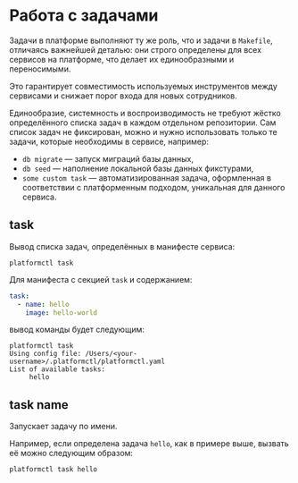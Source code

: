 # Работа с задачами

Задачи в платформе выполняют ту же роль, что и задачи в `Makefile`, отличаясь
важнейшей деталью: они строго определены для всех сервисов на платформе, что
делает их единообразными и переносимыми.

Это гарантирует совместимость используемых инструментов между сервисами и
снижает порог входа для новых сотрудников.

Единообразие, системность и воспроизводимость не требуют жёстко определённого
списка задач в каждом отдельном репозитории. Сам список задач не фиксирован,
можно и нужно использовать только те задачи, которые необходимы в сервисе,
например:

- `db migrate` — запуск миграций базы данных,
- `db seed` — наполнение локальной базы данных фикстурами,
- `some custom task` — автоматизированная задача, оформленная в соответствии с
  платформенным подходом, уникальная для данного сервиса.

## task

Вывод списка задач, определённых в манифесте сервиса:

```shell
platformctl task
```

Для манифеста с секцией `task` и содержанием:

<!-- @formatter:off -->
```yaml
task:
  - name: hello
    image: hello-world
```
<!-- @formatter:on -->

вывод команды будет следующим:

```shell
platformctl task
Using config file: /Users/<your-username>/.platformctl/platformctl.yaml
List of available tasks:
	 hello
```

## task name

Запускает задачу по имени.

Например, если определена задача `hello`, как в примере выше, вызвать её можно
следующим образом:

```shell
platformctl task hello
```
